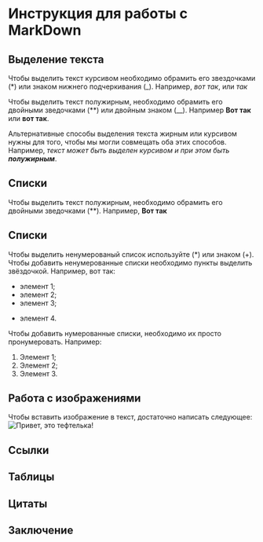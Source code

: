 # Инструкция для работы с MarkDown

## Выделение текста

Чтобы выделить текст курсивом необходимо обрамить его звездочками (*) или знаком нижнего подчеркивания (_). Например, *вот так*, или _так_

Чтобы выделить текст полужирным, необходимо обрамить его двойными зведочками (**) или двойным знаком (__). Например **Вот так** или __вот так__.

Альтернативные способы выделения текста жирным или курсивом нужны для того, чтобы мы могли совмещать оба этих способов. Например, _текст может быть выделен курсивом и при этом быть **полужирным**_.


## Списки


Чтобы выделить текст полужирным, необходимо обрамить его двойными зведочками (**). Например, **Вот так**

## Списки
Чтобы выделить ненумерованый список используйте (*) или знаком (+).
Чтобы добавить ненумерованные списки необходимо пункты выделить звёздочкой. Например, вот так:
* элемент 1;
* элемент 2;
* элемент 3;
+ элемент 4.

Чтобы добавить нумерованные списки, необходимо их просто пронумеровать. Например:

1. Элемент 1;
2. Элемент 2;
3. Элемент 3.


## Работа с изображениями

Чтобы вставить изображение в текст, достаточно написать следующее:
![Привет, это тефтелька!](Teftelka.jpeg)

## Ссылки

## Таблицы

## Цитаты

## Заключение